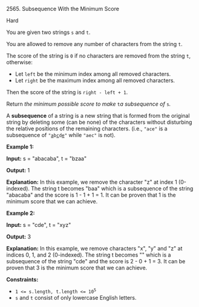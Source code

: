 2565\. Subsequence With the Minimum Score

Hard

You are given two strings `s` and `t`.

You are allowed to remove any number of characters from the string `t`.

The score of the string is `0` if no characters are removed from the string `t`, otherwise:

*   Let `left` be the minimum index among all removed characters.
*   Let `right` be the maximum index among all removed characters.

Then the score of the string is `right - left + 1`.

Return _the minimum possible score to make_ `t`_a subsequence of_ `s`_._

A **subsequence** of a string is a new string that is formed from the original string by deleting some (can be none) of the characters without disturbing the relative positions of the remaining characters. (i.e., `"ace"` is a subsequence of <code>"<ins>a</ins>b<ins>c</ins>d<ins>e</ins>"</code> while `"aec"` is not).

**Example 1:**

**Input:** s = "abacaba", t = "bzaa"

**Output:** 1

**Explanation:** In this example, we remove the character "z" at index 1 (0-indexed). The string t becomes "baa" which is a subsequence of the string "abacaba" and the score is 1 - 1 + 1 = 1. It can be proven that 1 is the minimum score that we can achieve.

**Example 2:**

**Input:** s = "cde", t = "xyz"

**Output:** 3

**Explanation:** In this example, we remove characters "x", "y" and "z" at indices 0, 1, and 2 (0-indexed). The string t becomes "" which is a subsequence of the string "cde" and the score is 2 - 0 + 1 = 3. It can be proven that 3 is the minimum score that we can achieve.

**Constraints:**

*   <code>1 <= s.length, t.length <= 10<sup>5</sup></code>
*   `s` and `t` consist of only lowercase English letters.